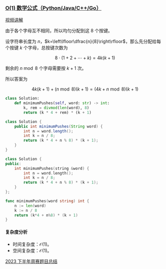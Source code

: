 ### [O(1) 数学公式（Python/Java/C++/Go）](https://leetcode.cn/problems/minimum-number-of-pushes-to-type-word-i/solutions/2613419/o1-shu-xue-gong-shi-pythonjavacgo-by-end-v2bt/)

[视频讲解](https://leetcode.cn/link/?target=https%3A%2F%2Fwww.bilibili.com%2Fvideo%2FBV1Q5411C7mN%2F)

由于各个字母互不相同，所以均匀分配到这 $8$ 个按键。

设字符串长度为 $n$，$k=\left\lfloor\dfrac{n}{8}\right\rfloor$，那么先分配给每个按键 $k$ 个字母，总按键次数为

$$8\cdot(1+2+\cdots + k) = 4k(k+1)$$

剩余的 $n\bmod 8$ 个字母需要按 $k+1$ 次。

所以答案为

$$4k(k+1) + (n\bmod 8)(k+1) = (4k + n\bmod 8)(k+1)$$

```python
class Solution:
    def minimumPushes(self, word: str) -> int:
        k, rem = divmod(len(word), 8)
        return (k * 4 + rem) * (k + 1)
```

```java
class Solution {
    public int minimumPushes(String word) {
        int n = word.length();
        int k = n / 8;
        return (k * 4 + n % 8) * (k + 1);
    }
}
```

```c++
class Solution {
public:
    int minimumPushes(string &word) {
        int n = word.length();
        int k = n / 8;
        return (k * 4 + n % 8) * (k + 1);
    }
};
```

```go
func minimumPushes(word string) int {
    n := len(word)
    k := n / 8
    return (k*4 + n%8) * (k + 1)
}
```

#### 复杂度分析

- 时间复杂度：$\mathcal{O}(1)$。
- 空间复杂度：$\mathcal{O}(1)$。

[2023 下半年周赛题目总结](https://leetcode.cn/circle/discuss/lUu0KB/)
